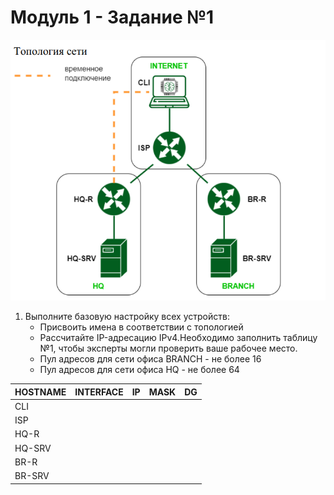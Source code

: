 # Модуль 1 - Задание №1

![Топология](./topology.png)
1. Выполните базовую настройку всех устройств:
   * Присвоить имена в соответствии с топологией
   * Рассчитайте IP-адресацию IPv4.Необходимо заполнить таблицу №1, чтобы эксперты могли проверить ваше рабочее место.
   * Пул адресов для сети офиса BRANCH - не более 16
   * Пул адресов для сети офиса HQ - не более 64

| HOSTNAME  | INTERFACE | IP | MASK | DG |
| ------------- | ------------- | ---------- | ---------- | ----------|
| CLI  | 
| ISP  |
| HQ-R |
| HQ-SRV |
| BR-R |
| BR-SRV |
